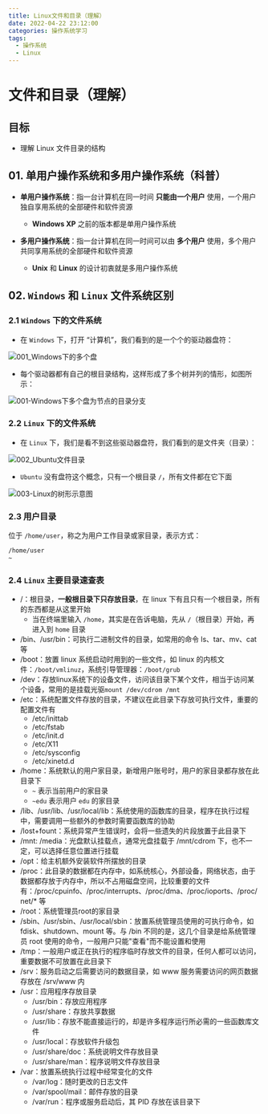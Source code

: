 ```yaml
---
title: Linux文件和目录（理解）
date: 2022-04-22 23:12:00
categories: 操作系统学习
tags:
  - 操作系统
  - Linux
---
```


# 文件和目录（理解）

## 目标

* 理解 Linux 文件目录的结构

## 01. 单用户操作系统和多用户操作系统（科普）

* **单用户操作系统**：指一台计算机在同一时间 **只能由一个用户** 使用，一个用户独自享用系统的全部硬件和软件资源
  * **Windows XP** 之前的版本都是单用户操作系统

* **多用户操作系统**：指一台计算机在同一时间可以由 **多个用户** 使用，多个用户共同享用系统的全部硬件和软件资源
  * **Unix** 和 **Linux** 的设计初衷就是多用户操作系统

## 02. `Windows` 和 `Linux` 文件系统区别

### 2.1 `Windows` 下的文件系统

* 在 `Windows` 下，打开 “计算机”，我们看到的是一个个的驱动器盘符：

![001_Windows下的多个盘](https://cdn.jsdelivr.net/gh/roranrui/img_bed/img/0021.png)

* 每个驱动器都有自己的根目录结构，这样形成了多个树并列的情形，如图所示：

![001-Windows下多个盘为节点的目录分支](../../../Data/Notes/Linux/Linux_Basic/media/14927564336623/0022.png)

### 2.2 `Linux` 下的文件系统

* 在 `Linux` 下，我们是看不到这些驱动器盘符，我们看到的是文件夹（目录）：

![002_Ubuntu文件目录](../../../Data/Notes/Linux/Linux_Basic/media/14927564336623/0003.png)

* `Ubuntu` 没有盘符这个概念，只有一个根目录 `/`，所有文件都在它下面

![003-Linux的树形示意图](../../../Data/Notes/Linux/Linux_Basic/media/14927564336623/004.png)

### 2.3 用户目录

位于 `/home/user`，称之为用户工作目录或家目录，表示方式：

```bash
/home/user
~
```

### 2.4 `Linux` 主要目录速查表

* /：根目录，**一般根目录下只存放目录**，在 linux 下有且只有一个根目录，所有的东西都是从这里开始
  * 当在终端里输入 `/home`，其实是在告诉电脑，先从 `/`（根目录）开始，再进入到 `home` 目录
* /bin、/usr/bin：可执行二进制文件的目录，如常用的命令 ls、tar、mv、cat 等
* /boot：放置 linux 系统启动时用到的一些文件，如 linux 的内核文件：`/boot/vmlinuz`，系统引导管理器：`/boot/grub`
* /dev：存放linux系统下的设备文件，访问该目录下某个文件，相当于访问某个设备，常用的是挂载光驱`mount /dev/cdrom /mnt`
* /etc：系统配置文件存放的目录，不建议在此目录下存放可执行文件，重要的配置文件有 
  * /etc/inittab
  * /etc/fstab
  * /etc/init.d
  * /etc/X11
  * /etc/sysconfig
  * /etc/xinetd.d
* /home：系统默认的用户家目录，新增用户账号时，用户的家目录都存放在此目录下
  * `~` 表示当前用户的家目录
  * `~edu` 表示用户 `edu` 的家目录
* /lib、/usr/lib、/usr/local/lib：系统使用的函数库的目录，程序在执行过程中，需要调用一些额外的参数时需要函数库的协助
* /lost+fount：系统异常产生错误时，会将一些遗失的片段放置于此目录下
* /mnt: /media：光盘默认挂载点，通常光盘挂载于 /mnt/cdrom 下，也不一定，可以选择任意位置进行挂载
* /opt：给主机额外安装软件所摆放的目录
* /proc：此目录的数据都在内存中，如系统核心，外部设备，网络状态，由于数据都存放于内存中，所以不占用磁盘空间，比较重要的文件有：/proc/cpuinfo、/proc/interrupts、/proc/dma、/proc/ioports、/proc/net/* 等
* /root：系统管理员root的家目录
* /sbin、/usr/sbin、/usr/local/sbin：放置系统管理员使用的可执行命令，如 fdisk、shutdown、mount 等。与 /bin 不同的是，这几个目录是给系统管理员 root 使用的命令，一般用户只能"查看"而不能设置和使用
* /tmp：一般用户或正在执行的程序临时存放文件的目录，任何人都可以访问，重要数据不可放置在此目录下
* /srv：服务启动之后需要访问的数据目录，如 www 服务需要访问的网页数据存放在 /srv/www 内
* /usr：应用程序存放目录
  * /usr/bin：存放应用程序
  * /usr/share：存放共享数据
  * /usr/lib：存放不能直接运行的，却是许多程序运行所必需的一些函数库文件
  * /usr/local：存放软件升级包
  * /usr/share/doc：系统说明文件存放目录
  * /usr/share/man：程序说明文件存放目录
* /var：放置系统执行过程中经常变化的文件
  * /var/log：随时更改的日志文件 
  * /var/spool/mail：邮件存放的目录
  * /var/run：程序或服务启动后，其 PID 存放在该目录下

